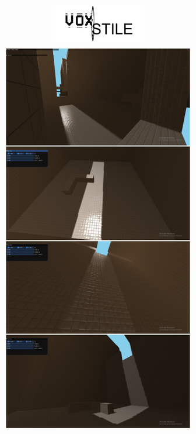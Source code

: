 <p align="center">
  <img src="./images/new-game-logo-small.png" width="50%" height="50%" />
</p>

![Culled voxels in chunk](./images/awesome_view.PNG)
![Culled voxels in chunk](./images/spec_ao_angle.PNG)
![Culled voxels in chunk](./images/wall_spec.PNG)
![Culled voxels in chunk](./images/attenuation.PNG)
